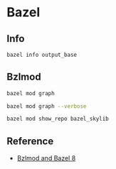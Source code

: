 # Bazel

## Info

```sh
bazel info output_base
```

## Bzlmod

```sh
bazel mod graph
```

```sh
bazel mod graph --verbose
```

```sh
bazel mod show_repo bazel_skylib
```

## Reference

- [Bzlmod and Bazel 8](https://www.youtube.com/live/jBadmXmheOQ?si=R7Ef2AWF-0of9m77)
